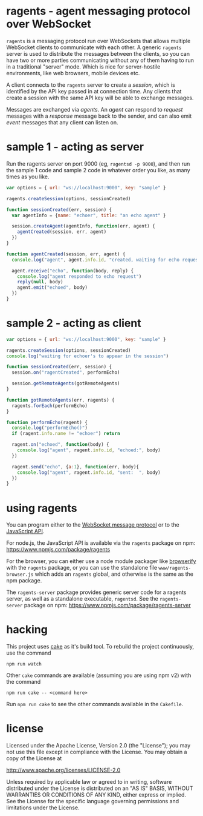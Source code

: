 ragents - agent messaging protocol over WebSocket
================================================================================

`ragents` is a messaging protocol run over WebSockets that allows multiple
WebSocket clients to communicate with each other.  A generic `ragents` server
is used to distribute the messages between the clients, so you can have two
or more parties communicating without any of them having to run in a
traditional "server" mode.  Which is nice for server-hostile environments,
like web browsers, mobile devices etc.

A client connects to the `ragents` server to create a *session*, which is
identified by the API key passed in at connection time.  Any clients that
create a session with the same API key will be able to exchange messages.

Messages are exchanged via *agents*.  An *agent* can respond to *request*
messages with a *response* message back to the sender, and can also emit
*event* messages that any client can listen on.




sample 1 - acting as server
================================================================================

Run the ragents server on port 9000 (eg, `ragentsd -p 9000`), and then
run the sample 1 code and sample 2 code in whatever order you like, as many
times as you like.

```js
var options = { url: "ws://localhost:9000", key: "sample" }

ragents.createSession(options, sessionCreated)

function sessionCreated(err, session) {
  var agentInfo = {name: "echoer", title: "an echo agent" }

  session.createAgent(agentInfo, function(err, agent) {
    agentCreated(session, err, agent)
  })
}

function agentCreated(session, err, agent) {
  console.log("agent", agent.info.id, "created, waiting for echo requests")

  agent.receive("echo", function(body, reply) {
    console.log("agent responded to echo request")
    reply(null, body)
    agent.emit("echoed", body)
  })
}
```


sample 2 - acting as client
================================================================================

```js
var options = { url: "ws://localhost:9000", key: "sample" }

ragents.createSession(options, sessionCreated)
console.log("waiting for echoer's to appear in the session")

function sessionCreated(err, session) {
  session.on("ragentCreated", performEcho)

  session.getRemoteAgents(gotRemoteAgents)
}

function gotRemoteAgents(err, ragents) {
  ragents.forEach(performEcho)
}

function performEcho(ragent) {
  console.log("performEcho()")
  if (ragent.info.name != "echoer") return

  ragent.on("echoed", function(body) {
    console.log("agent", ragent.info.id, "echoed:", body)
  })

  ragent.send("echo", {a:1}, function(err, body){
    console.log("agent", ragent.info.id, "sent:  ", body)
  })
}
```


using ragents
================================================================================

You can program either to the
[WebSocket message protocol](ragents-ws-protocol.md)
or to the
[JavaScript API](ragents-js-api.md).

For node.js, the JavaScript API is available via the `ragents` package on npm:
<https://www.npmjs.com/package/ragents>

For the browser, you can either use a node module packager like
[browserify](https://www.npmjs.com/package/browserify)
with the `ragents` package, or you can use the standalone file
`www/ragents-browser.js` which adds an `ragents` global, and otherwise is
the same as the npm package.

The `ragents-server` package provides generic server code for a ragents server,
as well as a standalone executable, `ragentsd`.  See the `ragents-server` package
on npm:
<https://www.npmjs.com/package/ragents-server>



hacking
================================================================================

This project uses [cake](http://coffeescript.org/#cake) as it's
build tool.  To rebuild the project continuously, use the command

    npm run watch

Other `cake` commands are available (assuming you are using npm v2) with
the command

    npm run cake -- <command here>

Run `npm run cake` to see the other commands available in the `Cakefile`.



license
================================================================================

Licensed under the Apache License, Version 2.0 (the "License");
you may not use this file except in compliance with the License.
You may obtain a copy of the License at

<http://www.apache.org/licenses/LICENSE-2.0>

Unless required by applicable law or agreed to in writing, software
distributed under the License is distributed on an "AS IS" BASIS,
WITHOUT WARRANTIES OR CONDITIONS OF ANY KIND, either express or implied.
See the License for the specific language governing permissions and
limitations under the License.
